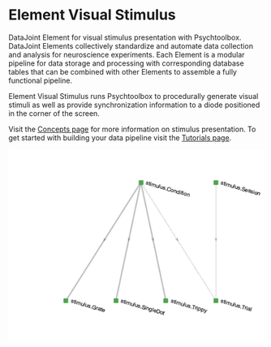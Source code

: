 # Element Visual Stimulus

DataJoint Element for visual stimulus presentation with Psychtoolbox. DataJoint Elements
collectively standardize and automate data collection and analysis for neuroscience
experiments. Each Element is a modular pipeline for data storage and processing with
corresponding database tables that can be combined with other Elements to assemble a
fully functional pipeline.

Element Visual Stimulus runs Psychtoolbox to procedurally generate visual stimuli as
well as provide synchronization information to a diode positioned in the corner of the
screen.

Visit the [Concepts page](./concepts.md) for more information on stimulus presentation.
To get started with building your data pipeline visit the 
[Tutorials page](./tutorials.md).

![element-visual-stimulus diagram](./images/diagram_visual_stimulus.png)